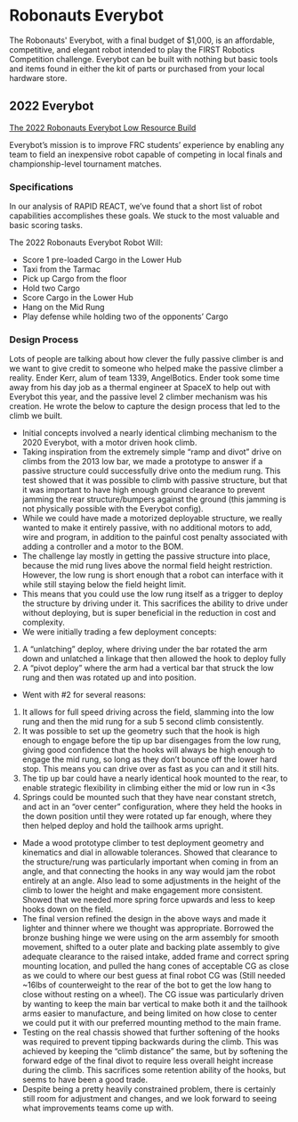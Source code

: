 # Robonauts Everybot

The Robonauts' Everybot, with a final budget of $1,000, is an affordable, competitive, and elegant robot intended to play the FIRST Robotics Competition challenge. Everybot can be built with nothing but basic tools and items found in either the kit of parts or purchased from your local hardware store.

## 2022 Everybot

[The 2022 Robonauts Everybot Low Resource Build](https://www.chiefdelphi.com/t/the-2022-robonauts-everybot-low-resource-build/399378)

Everybot’s mission is to improve FRC students’ experience by enabling any team to field an inexpensive robot capable of competing in local finals and championship-level tournament matches.

### Specifications

In our analysis of RAPID REACT, we’ve found that a short list of robot capabilities accomplishes these goals. We stuck to the most valuable and basic scoring tasks.

The 2022 Robonauts Everybot Robot Will:

- Score 1 pre-loaded Cargo in the Lower Hub
- Taxi from the Tarmac
- Pick up Cargo from the floor
- Hold two Cargo
- Score Cargo in the Lower Hub
- Hang on the Mid Rung
- Play defense while holding two of the opponents’ Cargo

### Design Process

Lots of people are talking about how clever the fully passive climber is and we want to give credit to someone who helped make the passive climber a reality. Ender Kerr, alum of team 1339, AngelBotics. Ender took some time away from his day job as a thermal engineer at SpaceX to help out with Everybot this year, and the passive level 2 climber mechanism was his creation. He wrote the below to capture the design process that led to the climb we built.

- Initial concepts involved a nearly identical climbing mechanism to the 2020 Everybot, with a motor driven hook climb.
- Taking inspiration from the extremely simple “ramp and divot” drive on climbs from the 2013 low bar, we made a prototype to answer if a passive structure could successfully drive onto the medium rung. This test showed that it was possible to climb with passive structure, but that it was important to have high enough ground clearance to prevent jamming the rear structure/bumpers against the ground (this jamming is not physically possible with the Everybot config).
- While we could have made a motorized deployable structure, we really wanted to make it entirely passive, with no additional motors to add, wire and program, in addition to the painful cost penalty associated with adding a controller and a motor to the BOM.
- The challenge lay mostly in getting the passive structure into place, because the mid rung lives above the normal field height restriction. However, the low rung is short enough that a robot can interface with it while still staying below the field height limit.
- This means that you could use the low rung itself as a trigger to deploy the structure by driving under it. This sacrifices the ability to drive under without deploying, but is super beneficial in the reduction in cost and complexity.
- We were initially trading a few deployment concepts:
1. A “unlatching” deploy, where driving under the bar rotated the arm down and unlatched a linkage that then allowed the hook to deploy fully
2. A “pivot deploy” where the arm had a vertical bar that struck the low rung and then was rotated up and into position.
- Went with #2 for several reasons:
1. It allows for full speed driving across the field, slamming into the low rung and then the mid rung for a sub 5 second climb consistently.
2. It was possible to set up the geometry such that the hook is high enough to engage before the tip up bar disengages from the low rung, giving good confidence that the hooks will always be high enough to engage the mid rung, so long as they don’t bounce off the lower hard stop. This means you can drive over as fast as you can and it still hits.
3. The tip up bar could have a nearly identical hook mounted to the rear, to enable strategic flexibility in climbing either the mid or low run in <3s
4. Springs could be mounted such that they have near constant stretch, and act in an “over center” configuration, where they held the hooks in the down position until they were rotated up far enough, where they then helped deploy and hold the tailhook arms upright.
- Made a wood prototype climber to test deployment geometry and kinematics and dial in allowable tolerances. Showed that clearance to the structure/rung was particularly important when coming in from an angle, and that connecting the hooks in any way would jam the robot entirely at an angle. Also lead to some adjustments in the height of the climb to lower the height and make engagement more consistent. Showed that we needed more spring force upwards and less to keep hooks down on the field.
- The final version refined the design in the above ways and made it lighter and thinner where we thought was appropriate. Borrowed the bronze bushing hinge we were using on the arm assembly for smooth movement, shifted to a outer plate and backing plate assembly to give adequate clearance to the raised intake, added frame and correct spring mounting location, and pulled the hang cones of acceptable CG as close as we could to where our best guess at final robot CG was (Still needed ~16lbs of counterweight to the rear of the bot to get the low hang to close without resting on a wheel). The CG issue was particularly driven by wanting to keep the main bar vertical to make both it and the tailhook arms easier to manufacture, and being limited on how close to center we could put it with our preferred mounting method to the main frame.
- Testing on the real chassis showed that further softening of the hooks was required to prevent tipping backwards during the climb. This was achieved by keeping the “climb distance” the same, but by softening the forward edge of the final divot to require less overall height increase during the climb. This sacrifices some retention ability of the hooks, but seems to have been a good trade.
- Despite being a pretty heavily constrained problem, there is certainly still room for adjustment and changes, and we look forward to seeing what improvements teams come up with.